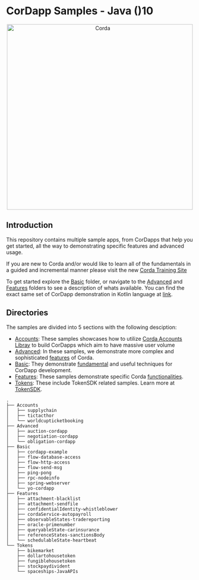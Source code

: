 # CorDapp Samples - Java ()10
<p align="center">
  <img src="https://www.corda.net/wp-content/uploads/2016/11/fg005_corda_b.png" alt="Corda" width="500">
</p>

## Introduction
This repository contains multiple sample apps, from CorDapps that help you get started, all the way to demonstrating specific features and advanced usage.

If you are new to Corda and/or would like to learn all of the fundamentals in a guided and incremental manner please visit the new 
[Corda Training Site](https://training.corda.net)

To get started explore the [Basic](./Basic) folder, or navigate to the [Advanced](./Advanced) and [Features](./Features) folders to see a description of whats available. You can find the exact same set of CorDapp demonstration in Kotlin language at [link](https://github.com/corda/samples-kotlin).

## Directories
The samples are divided into 5 sections with the following desciption:

* [Accounts](./Accounts): These samples showcases how to utilize [Corda Accounts Libray](https://training.corda.net/libraries/accounts-lib/) to build CorDapps which aim to have massive user volume
* [Advanced](./Advanced): In these samples, we demonstrate more complex and sophisticated [features](https://training.corda.net/corda-details/introduction/) of Corda. 
* [Basic](./Basic): They demonstrate [fundamental](https://training.corda.net/key-concepts/concepts/) and useful techniques for CorDapp development. 
* [Features](./Features): These samples demonstrate specific Corda [functionalities](https://training.corda.net/corda-details/introduction/). 
* [Tokens](./Tokens): These include TokenSDK related samples. Learn more at [TokenSDK](https://training.corda.net/libraries/tokens-sdk/). 



```
.
├── Accounts
│   ├── supplychain
│   ├── tictacthor
│   └── worldcupticketbooking
├── Advanced
│   ├── auction-cordapp
│   ├── negotiation-cordapp
│   └── obligation-cordapp
├── Basic
│   ├── cordapp-example
│   ├── flow-database-access
│   ├── flow-http-access
│   ├── flow-send-msg
│   ├── ping-pong
│   ├── rpc-nodeinfo
│   ├── spring-webserver
│   └── yo-cordapp
├── Features
│   ├── attachment-blacklist
│   ├── attachment-sendfile
│   ├── confidentialIdentity-whistleblower
│   ├── cordaService-autopayroll
│   ├── observableStates-tradereporting
│   ├── oracle-primenumber
│   ├── queryableState-carinsurance
│   ├── referenceStates-sanctionsBody
│   └── schedulableState-heartbeat
└── Tokens
    ├── bikemarket
    ├── dollartohousetoken
    ├── fungiblehousetoken
    ├── stockpaydivident
    └── spaceships-JavaAPIs
```
